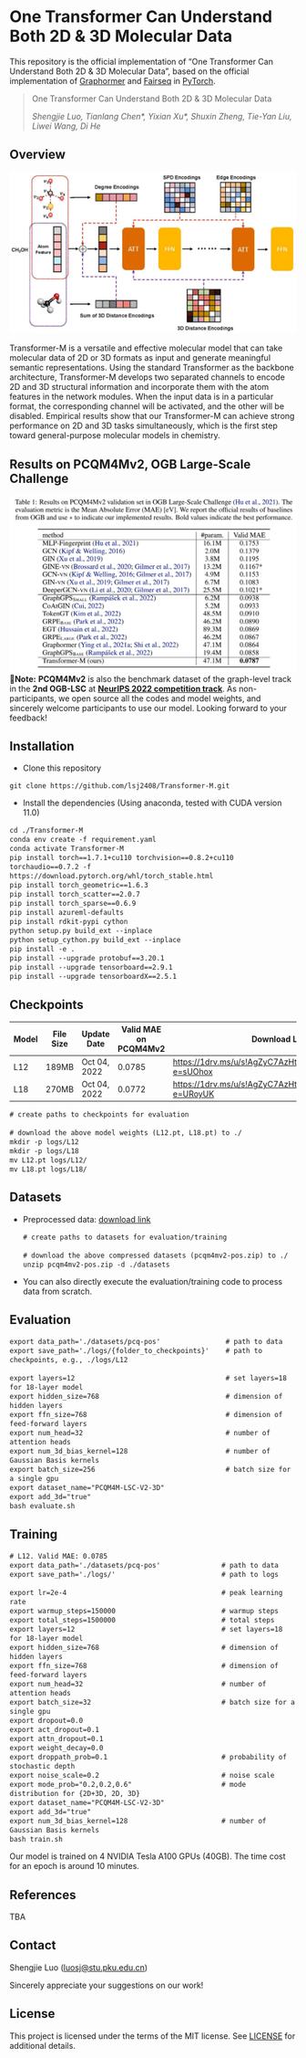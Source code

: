 # One Transformer Can Understand Both 2D & 3D Molecular Data

This repository is the official implementation of “One Transformer Can Understand Both 2D & 3D Molecular Data”, based on the official implementation of [Graphormer](https://github.com/microsoft/Graphormer) and [Fairseq](https://github.com/facebookresearch/fairseq) in [PyTorch](https://github.com/pytorch/pytorch).

> One Transformer Can Understand Both 2D & 3D Molecular Data
>
> *Shengjie Luo, Tianlang Chen\*, Yixian Xu\*, Shuxin Zheng, Tie-Yan Liu, Liwei Wang, Di He*

## Overview

![arch](docs/arch.jpg)

Transformer-M is a versatile and effective molecular model that can take molecular data of 2D or 3D formats as input and generate meaningful semantic representations. Using the standard Transformer as the backbone architecture, Transformer-M develops two separated channels to encode 2D and 3D structural information and incorporate them with the atom features in the network modules. When the input data is in a particular format, the corresponding channel will be activated, and the other will be disabled. Empirical results show that our Transformer-M can achieve strong performance on 2D and 3D tasks simultaneously, which is the first step toward general-purpose molecular models in chemistry.

## Results on PCQM4Mv2, OGB Large-Scale Challenge

![](docs/Table1.png)
🚀**Note:**  **PCQM4Mv2** is also the benchmark dataset of the graph-level track in the **2nd OGB-LSC** at [**NeurIPS 2022 competition track**](https://ogb.stanford.edu/neurips2022/). As non-participants, we open source all the codes and model weights, and sincerely welcome participants to use our model. Looking forward to your feedback!

## Installation

- Clone this repository

```shell
git clone https://github.com/lsj2408/Transformer-M.git
```

- Install the dependencies (Using anaconda, tested with CUDA version 11.0)

```shell
cd ./Transformer-M
conda env create -f requirement.yaml
conda activate Transformer-M
pip install torch==1.7.1+cu110 torchvision==0.8.2+cu110 torchaudio==0.7.2 -f https://download.pytorch.org/whl/torch_stable.html
pip install torch_geometric==1.6.3
pip install torch_scatter==2.0.7
pip install torch_sparse==0.6.9
pip install azureml-defaults
pip install rdkit-pypi cython
python setup.py build_ext --inplace
python setup_cython.py build_ext --inplace
pip install -e .
pip install --upgrade protobuf==3.20.1
pip install --upgrade tensorboard==2.9.1
pip install --upgrade tensorboardX==2.5.1
```

## Checkpoints

| Model | File Size | Update Date  | Valid MAE on PCQM4Mv2 | Download Link                                            |
| ----- | --------- | ------------ | --------------------- | -------------------------------------------------------- |
| L12   | 189MB     | Oct 04, 2022 | 0.0785                | https://1drv.ms/u/s!AgZyC7AzHtDBdWUZttg6N2TsOxw?e=sUOhox |
| L18   | 270MB     | Oct 04, 2022 | 0.0772                | https://1drv.ms/u/s!AgZyC7AzHtDBdrY59-_mP38jsCg?e=URoyUK |

```shell
# create paths to checkpoints for evaluation

# download the above model weights (L12.pt, L18.pt) to ./
mkdir -p logs/L12
mkdir -p logs/L18
mv L12.pt logs/L12/
mv L18.pt logs/L18/
```

## Datasets

- Preprocessed data: [download link](https://1drv.ms/u/s!AgZyC7AzHtDBeIDqE61u1ZEMv_8?e=3g428e)

  ```shell
  # create paths to datasets for evaluation/training
  
  # download the above compressed datasets (pcqm4mv2-pos.zip) to ./
  unzip pcqm4mv2-pos.zip -d ./datasets
  ```

- You can also directly execute the evaluation/training code to process data from scratch.

## Evaluation

```shell
export data_path='./datasets/pcq-pos'                # path to data
export save_path='./logs/{folder_to_checkpoints}'    # path to checkpoints, e.g., ./logs/L12

export layers=12                                     # set layers=18 for 18-layer model
export hidden_size=768                               # dimension of hidden layers
export ffn_size=768                                  # dimension of feed-forward layers
export num_head=32                                   # number of attention heads
export num_3d_bias_kernel=128                        # number of Gaussian Basis kernels
export batch_size=256                                # batch size for a single gpu
export dataset_name="PCQM4M-LSC-V2-3D"				   
export add_3d="true"
bash evaluate.sh
```

## Training

```shell
# L12. Valid MAE: 0.0785
export data_path='./datasets/pcq-pos'               # path to data
export save_path='./logs/'                          # path to logs

export lr=2e-4                                      # peak learning rate
export warmup_steps=150000                          # warmup steps
export total_steps=1500000                          # total steps
export layers=12                                    # set layers=18 for 18-layer model
export hidden_size=768                              # dimension of hidden layers
export ffn_size=768                                 # dimension of feed-forward layers
export num_head=32                                  # number of attention heads
export batch_size=32                                # batch size for a single gpu
export dropout=0.0
export act_dropout=0.1
export attn_dropout=0.1
export weight_decay=0.0
export droppath_prob=0.1                            # probability of stochastic depth
export noise_scale=0.2                              # noise scale
export mode_prob="0.2,0.2,0.6"                      # mode distribution for {2D+3D, 2D, 3D}
export dataset_name="PCQM4M-LSC-V2-3D"
export add_3d="true"
export num_3d_bias_kernel=128                       # number of Gaussian Basis kernels
bash train.sh
```

Our model is trained on 4 NVIDIA Tesla A100 GPUs (40GB). The time cost for an epoch is around 10 minutes.

## References

TBA

## Contact

Shengjie Luo (luosj@stu.pku.edu.cn)

Sincerely appreciate your suggestions on our work!

## License

This project is licensed under the terms of the MIT license. See [LICENSE](https://github.com/lsj2408/Transformer-M/blob/main/LICENSE) for additional details.
